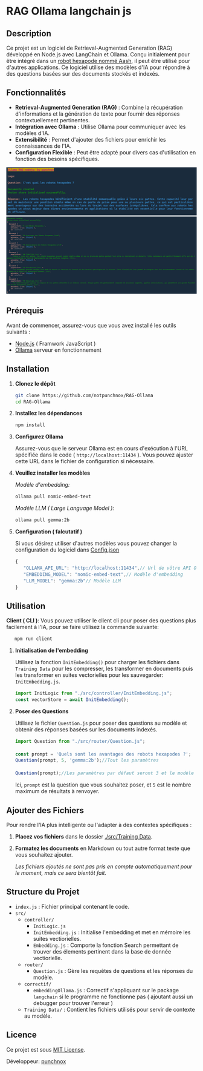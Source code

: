 
# RAG Ollama langchain js

## Description

Ce projet est un logiciel de Retrieval-Augmented Generation (RAG) développé en Node.js avec LangChain et Ollama. Conçu initialement pour être intégré dans un [robot hexapode nommé Aash](https://github.com/notpunchnox/Hexa), il peut être utilisé pour d'autres applications. Ce logiciel utilise des modèles d'IA pour répondre à des questions basées sur des documents stockés et indexés.

## Fonctionnalités

- **Retrieval-Augmented Generation (RAG)** : Combine la récupération d'informations et la génération de texte pour fournir des réponses contextuellement pertinentes.
- **Intégration avec Ollama** : Utilise Ollama pour communiquer avec les modèles d'IA.
- **Extensibilité** : Permet d'ajouter des fichiers pour enrichir les connaissances de l'IA.
- **Configuration Flexible** : Peut être adapté pour divers cas d'utilisation en fonction des besoins spécifiques.

![Image](./img/Capture.PNG)
![Image](./img/Capture2.PNG)

## Prérequis

Avant de commencer, assurez-vous que vous avez installé les outils suivants :

- [Node.js](https://nodejs.org/) ( Framwork JavaScript )
- [Ollama](https://ollama.com/) serveur en fonctionnement

## Installation

1. **Clonez le dépôt**

   ```bash
   git clone https://github.com/notpunchnox/RAG-Ollama
   cd RAG-Ollama
   ```

2. **Installez les dépendances**

   ```bash
   npm install
   ```

3. **Configurez Ollama**
   
   Assurez-vous que le serveur Ollama est en cours d'exécution à l'URL spécifiée dans le code ( `http://localhost:11434` ). Vous pouvez ajuster cette URL dans le fichier de configuration si nécessaire.

4. **Veuillez installer les modèles**
   
   *Modèle d'embedding:*
   ```bash
   ollama pull nomic-embed-text
   ```

   *Modèle LLM ( Large Language Model ):*
   ```bash
   ollama pull gemma:2b
   ```

5. **Configuration ( falcutatif )**
   
   Si vous désirez utiliser d'autres modèles vous pouvez changer la configuration du logiciel dans [Config.json](./config.json)
   ```js
   {
      "OLLAMA_API_URL": "http://localhost:11434",// Url de vôtre API Ollama
      "EMBEDDING_MODEL": "nomic-embed-text",// Modèle d'embedding
      "LLM_MODEL": "gemma:2b"// Modèle LLM
   }
   ```

## Utilisation
   **Client ( CLI )**:
   Vous pouvez utiliser le client cli pour poser des questions plus facilement à l'IA, pour se faire utilisez la commande suivante:
   ```bash
      npm run client
   ```


1. **Initialisation de l'embedding**

   Utilisez la fonction `InitEmbedding()` pour charger les fichiers dans `Training Data` pour les compresser, les transformer en documents puis les transformer en suites vectorielles pour les sauvegarder: `InitEmbedding.js`.

   ```js
   import InitLogic from "./src/controller/InitEmbedding.js";
   const vectorStore = await InitEmbedding();
   ```

2. **Poser des Questions**

   Utilisez le fichier `Question.js` pour poser des questions au modèle et obtenir des réponses basées sur les documents indexés.

   ```js
   import Question from "./src/router/Question.js";

   const prompt = 'Quels sont les avantages des robots hexapodes ?';
   Question(prompt, 5, 'gemma:2b');//Tout les paramètres

   Question(prompt);//Les paramètres par défaut seront 3 et le modèle choisis dans le config.json
   ```

   Ici, `prompt` est la question que vous souhaitez poser, et `5` est le nombre maximum de résultats à renvoyer.

## Ajouter des Fichiers

Pour rendre l'IA plus intelligente ou l'adapter à des contextes spécifiques :

1. **Placez vos fichiers** dans le dossier [./src/Training Data](./src/Training%20Data).

2. **Formatez les documents** en Markdown ou tout autre format texte que vous souhaitez ajouter.

   *Les fichiers ajoutés ne sont pas pris en compte automatiquement pour le moment, mais ce sera bientôt fait.*

## Structure du Projet
- `index.js` : Fichier principal contenant le code.
- `src/`
  - `controller/`
    - `InitLogic.js`
    - `InitEmbedding.js` : Initialise l'embedding et met en mémoire les suites vectiorielles.
    - `Embedding.js` : Comporte la fonction Search permettant de trouver des élements pertinent dans la base de donnée vectiorielle.
  - `router/`
    - `Question.js` : Gère les requêtes de questions et les réponses du modèle.
  - `correctif/`
    - `embeddingOllama.js` : Correctif s'appliquant sur le package `langchain` si le programme ne fonctionne pas ( ajoutant aussi un debugger pour trouver l'erreur )
  - `Training Data/` : Contient les fichiers utilisés pour servir de contexte au modèle.

## Licence

Ce projet est sous [MIT License](LICENSE).

Développeur: [punchnox](https://github.com/notpunchnox)